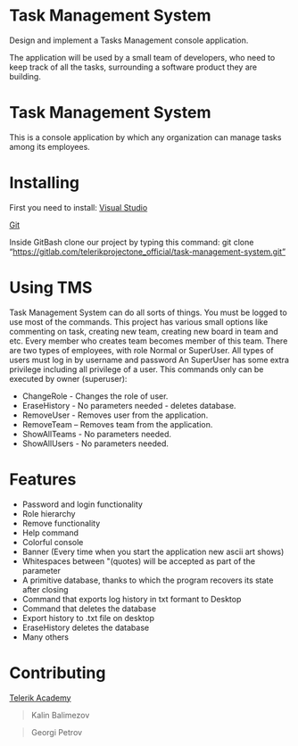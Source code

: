 # Task Management System

Design and implement a Tasks Management console application.

The application will be used by a small team of developers, who need to keep track of all the tasks, surrounding a software product they are building.


# Task Management System
This is a console application by which any organization can manage tasks among its employees. 

# Installing
First you need to install:
[Visual Studio](https://visualstudio.microsoft.com/downloads/)

[Git](https://git-scm.com/downloads)

Inside GitBash clone our project by typing this command:
git clone “https://gitlab.com/telerikprojectone_official/task-management-system.git”
# Using TMS
Task Management System can do all sorts of things. You must be logged to use most of the commands. This project has various small options like commenting on task, creating new team, creating new board in team and etc. Every member who creates team becomes member of this team. There are two types of employees, with role Normal or SuperUser. All types of users must log in by username and password An SuperUser has some extra privilege including all privilege of a user. This commands only can be executed by owner (superuser):
* ChangeRole - Changes the role of user.
* EraseHistory - No parameters needed - deletes database.
* RemoveUser - Removes user from the application.
* RemoveTeam – Removes team from the application.
* ShowAllTeams - No parameters needed.
* ShowAllUsers - No parameters needed.

# Features
* Password and login functionality
* Role hierarchy
* Remove functionality
* Help command
* Colorful console
* Banner (Every time when you start the application new ascii art shows)
* Whitespaces between "(quotes) will be accepted as part of the parameter
* A primitive database, thanks to which the program recovers its state after closing
* Command that exports log history in txt formant to Desktop
* Command that deletes the database
* Export history to .txt file on desktop
* EraseHistory deletes the database
* Many others

# Contributing
[Telerik Academy](https://www.telerikacademy.com/) 

>Kalin Balimezov

>Georgi Petrov

